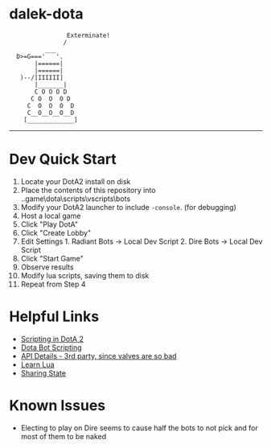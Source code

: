 # dalek-dota
                    Exterminate!
                   /
              ___
      D>=G==='   '.
           |======|
           |======|
       )--/]IIIIII]
           |_______|
           C O O O D
          C O  O  O D
         C  O  O  O  D
         C__O__O__O__D
        [_____________]

---
# Dev Quick Start
1. Locate your DotA2 install on disk
2. Place the contents of this repository into ..game\dota\scripts\vscripts\bots
3. Modify your DotA2 launcher to include `-console`. (for debugging)
4. Host a local game
  1. Click "Play DotA"
  2. Click "Create Lobby"
  3. Edit Settings
    1. Radiant Bots -> Local Dev Script
    2. Dire Bots -> Local Dev Script
  4. Click "Start Game"
5. Observe results
5. Modify lua scripts, saving them to disk
6. Repeat from Step 4

# Helpful Links
* [Scripting in DotA 2](https://developer.valvesoftware.com/wiki/Dota_2_Workshop_Tools/Scripting)
* [Dota Bot Scripting](https://developer.valvesoftware.com/wiki/Dota_Bot_Scripting)
* [API Details - 3rd party, since valves are so bad](http://docs.moddota.com/lua_bots/)
* [Learn Lua](https://learnxinyminutes.com/docs/lua/)
* [Sharing State](http://dev.dota2.com/showthread.php?t=275238)


# Known Issues
* Electing to play on Dire seems to cause half the bots to not pick and for most of them to be naked


